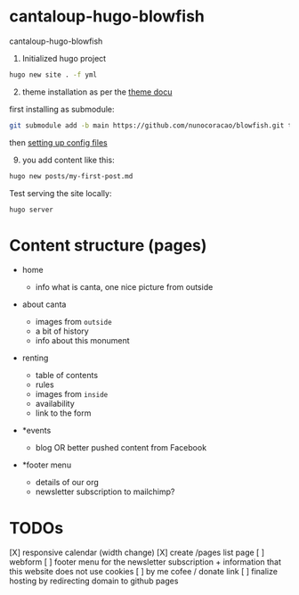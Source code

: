 # cantaloup-hugo-blowfish
cantaloup-hugo-blowfish


1. Initialized hugo project
```bash
hugo new site . -f yml
```

2. theme installation as per the [theme docu](https://blowfish.page/docs/installation/)

first installing as submodule:

```bash
git submodule add -b main https://github.com/nunocoracao/blowfish.git themes/blowfish
```

then [setting up config files](https://blowfish.page/docs/installation/#set-up-theme-configuration-files)



9. you add content like this:

```bash
hugo new posts/my-first-post.md
```

Test serving the site locally:
```bash
hugo server
```

# Content structure (pages)

- home
    - info what is canta, one nice picture from outside
- about canta
    - images from `outside`
    - a bit of history
    - info about this monument

- renting
    - table of contents 
    - rules
    - images from `inside`
    - availability
    - link to the form

- *events
    - blog OR better pushed content from Facebook
    
- *footer menu
    - details of our org
    - newsletter subscription to mailchimp?


# TODOs

[X] responsive calendar (width change)
[X] create /pages list page
[ ] webform
[ ] footer menu for the newsletter subscription + information that this website does not use cookies
[ ] by me cofee / donate link
[ ] finalize hosting by redirecting domain to github pages